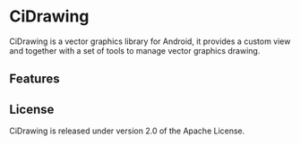 # CiDrawing

CiDrawing is a vector graphics library for Android, it provides a custom view and together with a set of tools to manage vector graphics drawing.

## Features


## License

CiDrawing is released under version 2.0 of the Apache License.
